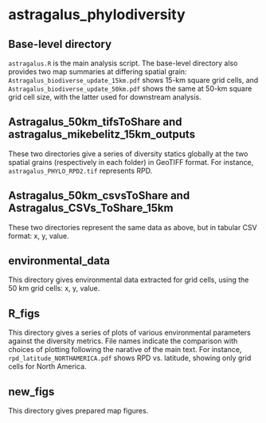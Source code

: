 # astragalus_phylodiversity
## Base-level directory
`astragalus.R` is the main analysis script. The base-level directory also provides two map summaries at differing spatial grain: `Astragalus_biodiverse_update_15km.pdf` shows 15-km square grid cells, and `Astragalus_biodiverse_update_50km.pdf` shows the same at 50-km square grid cell size, with the latter used for downstream analysis.

## Astragalus_50km_tifsToShare and astragalus_mikebelitz_15km_outputs
These two directories give a series of diversity statics globally at the two spatial grains (respectively in each folder) in GeoTIFF format. For instance, `astragalus_PHYLO_RPD2.tif` represents RPD.

## Astragalus_50km_csvsToShare and Astragalus_CSVs_ToShare_15km
These two directories represent the same data as above, but in tabular CSV format: x, y, value.

## environmental_data
This directory gives environmental data extracted for grid cells, using the 50 km grid cells: x, y, value.

## R_figs
This directory gives a series of plots of various environmental parameters against the diversity metrics. File names indicate the comparison with choices of plotting following the narative of the main text. For instance, `rpd_latitude_NORTHAMERICA.pdf` shows RPD vs. latitude, showing only grid cells for North America.

## new_figs
This directory gives prepared map figures.


